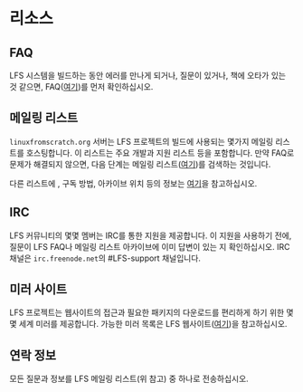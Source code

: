 # 리소스

## FAQ

LFS 시스템을 빌드하는 동안 에러를 만나게 되거나, 질문이 있거나, 책에 오타가 있는 것 같으면, FAQ([여기](http://www.linuxfromscratch.org/faq/))를 먼저 확인하십시오.

## 메일링 리스트

`linuxfromscratch.org` 서버는 LFS 프로젝트의 빌드에 사용되는 몇가지 메일링 리스트를 호스팅합니다. 이 리스트는 주요 개발과 지원 리스트 등을 포함합니다. 만약 FAQ로 문제가 해결되지 않으면, 다음 단계는 메일링 리스트([여기](http://www.linuxfromscratch.org/search.html))를 검색하는 것입니다.


다른 리스트에 , 구독 방법, 아카이브 위치 등의 정보는 [여기](http://www.linuxfromscratch.org/mail.html)을 참고하십시오.

## IRC

LFS 커뮤니티의 몇몇 멤버는 IRC를 통한 지원을 제공합니다. 이 지원을 사용하기 전에, 질문이 LFS FAQ나 메일링 리스트 아카이브에 이미 답변이 있는 지 확인하십시오. IRC 채널은 `irc.freenode.net`의 #LFS-support 채널입니다.

## 미러 사이트

LFS 프로젝트는 웹사이트의 접근과 필요한 패키지의 다운로드를 편리하게 하기 위한 몇몇 세계 미러를 제공합니다. 가능한 미러 목록은 LFS 웹사이트([여기](http://www.linuxfromscratch.or/mirrors.html))을 참고하십시오.


## 연락 정보

모든 질문과 정보를 LFS 메일링 리스트(위 참고) 중 하나로 전송하십시오.